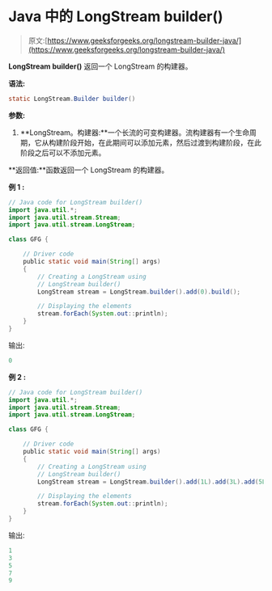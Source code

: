 # Java 中的 LongStream builder()

> 原文:[https://www.geeksforgeeks.org/longstream-builder-java/](https://www.geeksforgeeks.org/longstream-builder-java/)

**LongStream builder()** 返回一个 LongStream 的构建器。

**语法:**

```java
static LongStream.Builder builder()

```

**参数:**

1.  **LongStream。构建器:**一个长流的可变构建器。流构建器有一个生命周期，它从构建阶段开始，在此期间可以添加元素，然后过渡到构建阶段，在此阶段之后可以不添加元素。

**返回值:**函数返回一个 LongStream 的构建器。

**例 1 :**

```java
// Java code for LongStream builder()
import java.util.*;
import java.util.stream.Stream;
import java.util.stream.LongStream;

class GFG {

    // Driver code
    public static void main(String[] args)
    {
        // Creating a LongStream using
        // LongStream builder()
        LongStream stream = LongStream.builder().add(0).build();

        // Displaying the elements
        stream.forEach(System.out::println);
    }
}
```

输出:

```java
0

```

**例 2 :**

```java
// Java code for LongStream builder()
import java.util.*;
import java.util.stream.Stream;
import java.util.stream.LongStream;

class GFG {

    // Driver code
    public static void main(String[] args)
    {
        // Creating a LongStream using
        // LongStream builder()
        LongStream stream = LongStream.builder().add(1L).add(3L).add(5L).add(7L).add(9L).build();

        // Displaying the elements
        stream.forEach(System.out::println);
    }
}
```

输出:

```java
1
3
5
7
9

```